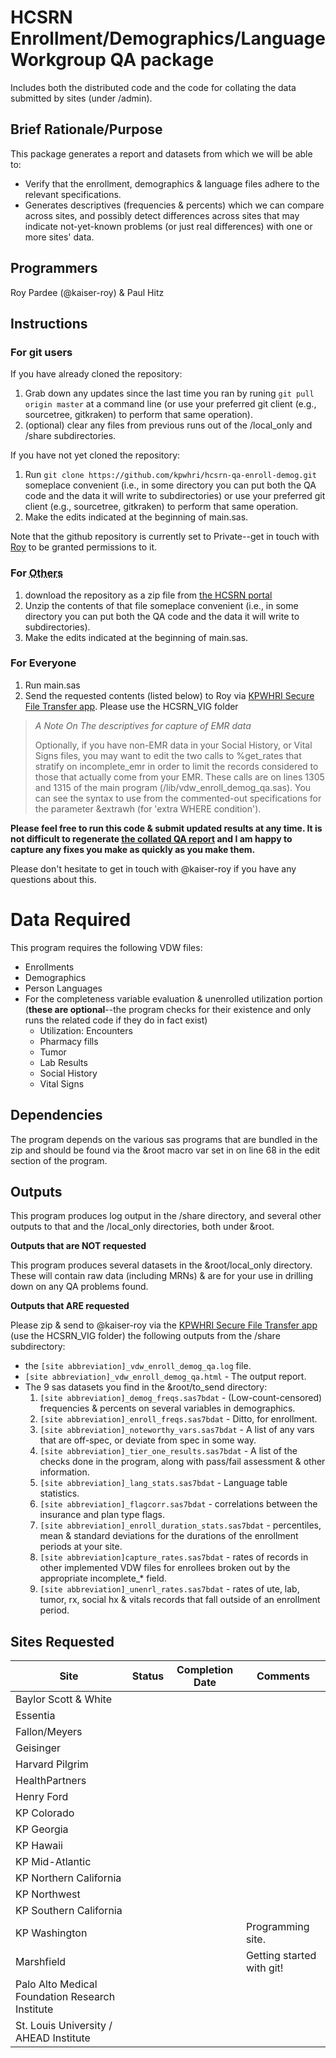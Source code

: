 # HCSRN Enrollment/Demographics/Language Workgroup QA package
Includes both the distributed code and the code for collating the data submitted by sites (under /admin).
## Brief Rationale/Purpose
This package generates a report and datasets from which we will be able to:

* Verify that the enrollment, demographics & language files adhere to the relevant specifications.
* Generates descriptives (frequencies & percents) which we can compare across sites, and possibly detect differences across sites that may indicate not-yet-known problems (or just real differences) with one or more sites' data.

## Programmers
Roy Pardee (@kaiser-roy) & Paul Hitz

## Instructions

### For git users

If you have already cloned the repository:

1. Grab down any updates since the last time you ran by runing ```git pull origin master``` at a command line (or use your preferred git client (e.g., sourcetree, gitkraken) to perform that same operation).
2. (optional) clear any files from previous runs out of the /local_only and /share subdirectories.

If you have not yet cloned the repository:

1. Run ```git clone https://github.com/kpwhri/hcsrn-qa-enroll-demog.git``` someplace convenient (i.e., in some directory you can put both the QA code and the data it will write to subdirectories) or use your preferred git client (e.g., sourcetree, gitkraken) to perform that same operation.
2. Make the edits indicated at the beginning of main.sas.

Note that the github repository is currently set to Private--get in touch with [Roy](mailto:roy.e.pardee@kp.org) to be granted permissions to it.

### For <abbr title = "<cough>losers</cough>">Others<abbr>

1. download the repository as a zip file from [the HCSRN portal](https://www.hcsrn.org/share/page/site/VDW/document-details?nodeRef=workspace://SpacesStore/13dc5a14-4caa-4058-ade6-305c40238afa)
2. Unzip the contents of that file someplace convenient (i.e., in some directory you can put both the QA code and the data it will write to subdirectories).
3. Make the edits indicated at the beginning of main.sas.

### For Everyone

1. Run main.sas
2. Send the requested contents (listed below) to Roy via [KPWHRI Secure File Transfer app](http://projects.kpwashingtonresearch.org/sft/). Please use the HCSRN_VIG folder

> _A Note On The descriptives for capture of EMR data_
>
> Optionally, if you have non-EMR data in your Social History, or Vital Signs files, you may want to edit the two calls to %get_rates that stratify on incomplete_emr in order to limit the records considered to those that actually come from your EMR. These calls are on lines 1305 and 1315 of the main program (/lib/vdw_enroll_demog_qa.sas). You can see the syntax to use from the commented-out specifications for the parameter &extrawh (for 'extra WHERE condition').

**Please feel free to run this code & submit updated results at any time. It is not difficult to regenerate [the collated QA report](https://www.hcsrn.org/share/page/site/VDW/document-details?nodeRef=workspace://SpacesStore/4be65d3a-c4c0-4952-92d1-d1ba6264e1b4) and I am happy to capture any fixes you make as quickly as you make them.**

Please don't hesitate to get in touch with @kaiser-roy if you have any questions about this.

# Data Required
This program requires the following VDW files:

* Enrollments
* Demographics
* Person Languages
* For the completeness variable evaluation & unenrolled utilization portion (**these are optional**--the program checks for their existence and only runs the related code if they do in fact exist)
    * Utilization: Encounters
    * Pharmacy fills
    * Tumor
    * Lab Results
    * Social History
    * Vital Signs

## Dependencies
The program depends on the various sas programs that are bundled in the zip and should be found via the &root macro var set in on line 68 in the edit section of the program.

## Outputs
This program produces log output in the /share directory, and several other outputs to that and the /local_only directories, both under &root.

**Outputs that are NOT requested**

This program produces several datasets in the &root/local_only directory.  These will contain raw data (including MRNs) & are for your use in drilling down on any QA problems found.

**Outputs that ARE requested**

Please zip & send to @kaiser-roy via the [KPWHRI Secure File Transfer app](http://projects.kpwashingtonresearch.org/sft/) (use the HCSRN_VIG folder) the following outputs from the /share subdirectory:

* the ```[site abbreviation]_vdw_enroll_demog_qa.log``` file.
* ```[site abbreviation]_vdw_enroll_demog_qa.html``` - The output report.
* The 9 sas datasets you find in the &root/to_send directory:
    1. ```[site abbreviation]_demog_freqs.sas7bdat``` - (Low-count-censored) frequencies & percents on several variables in demographics.
    1. ```[site abbreviation]_enroll_freqs.sas7bdat``` - Ditto, for enrollment.
    1. ```[site abbreviation]_noteworthy_vars.sas7bdat``` - A list of any vars that are off-spec, or deviate from spec in some way.
    1. ```[site abbreviation]_tier_one_results.sas7bdat``` - A list of the checks done in the program, along with pass/fail assessment & other information.
    1. ```[site abbreviation]_lang_stats.sas7bdat``` - Language table statistics.
    1. ```[site abbreviation]_flagcorr.sas7bdat``` - correlations between the insurance and plan type flags.
    1. ```[site abbreviation]_enroll_duration_stats.sas7bdat``` - percentiles, mean & standard deviations for the durations of the enrollment periods at your site.
    1. ```[site abbreviation]capture_rates.sas7bdat``` - rates of records in other implemented VDW files for enrollees broken out by the appropriate incomplete_* field.
    1. ```[site abbreviation]_unenrl_rates.sas7bdat``` - rates of ute, lab, tumor, rx, social hx & vitals records that fall outside of an enrollment period.

Sites Requested
----------------

| Site | Status | Completion Date | Comments |
| ---- | ------ | --------------- | -------- |
| Baylor Scott & White |  |  |  |
| Essentia |  |  |  |
| Fallon/Meyers |  |  |  |
| Geisinger |  |  |  |
| Harvard Pilgrim | |  |  |
| HealthPartners | |  |  |
| Henry Ford |  |  |  |
| KP Colorado |  |  |  |
| KP Georgia |  |  |  |
| KP Hawaii |  |  |  |
| KP Mid-Atlantic |  |  |  |
| KP Northern California |  |  |  |
| KP Northwest |  | | |
| KP Southern California |  |  |  |
| KP Washington |  |  | Programming site. |
| Marshfield |  |  |Getting started with git!|
| Palo Alto Medical Foundation Research Institute |  |  |
| St. Louis University / AHEAD Institute |  |  |

